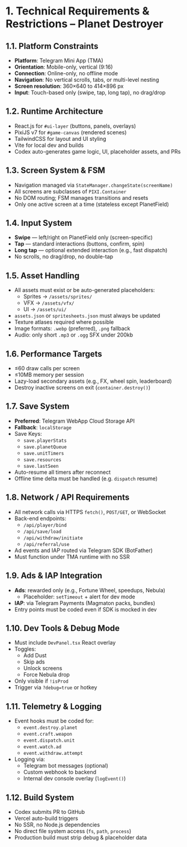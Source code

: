 # 1. Technical Requirements & Restrictions – Planet Destroyer

## 1.1. Platform Constraints

- **Platform**: Telegram Mini App (TMA)
- **Orientation**: Mobile-only, vertical (9:16)
- **Connection**: Online-only, no offline mode
- **Navigation**: No vertical scrolls, tabs, or multi-level nesting
- **Screen resolution**: 360×640 to 414×896 px
- **Input**: Touch-based only (swipe, tap, long tap), no drag/drop

## 1.2. Runtime Architecture

- React.js for `#ui-layer` (buttons, panels, overlays)
- PixiJS v7 for `#game-canvas` (rendered scenes)
- TailwindCSS for layout and UI styling
- Vite for local dev and builds
- Codex auto-generates game logic, UI, placeholder assets, and PRs

## 1.3. Screen System & FSM

- Navigation managed via `StateManager.changeState(screenName)`
- All screens are subclasses of `PIXI.Container`
- No DOM routing; FSM manages transitions and resets
- Only one active screen at a time (stateless except PlanetField)

## 1.4. Input System

- **Swipe** — left/right on PlanetField only (screen-specific)
- **Tap** — standard interactions (buttons, confirm, spin)
- **Long tap** — optional extended interaction (e.g., fast dispatch)
- No scrolls, no drag/drop, no double-tap

## 1.5. Asset Handling

- All assets must exist or be auto-generated placeholders:
  - Sprites → `/assets/sprites/`
  - VFX → `/assets/vfx/`
  - UI → `/assets/ui/`
- `assets.json` or `spritesheets.json` must always be updated
- Texture atlases required where possible
- Image formats: `.webp` (preferred), `.png` fallback
- Audio: only short `.mp3` or `.ogg` SFX under 200kb

## 1.6. Performance Targets

- ≤60 draw calls per screen
- ≤10MB memory per session
- Lazy-load secondary assets (e.g., FX, wheel spin, leaderboard)
- Destroy inactive screens on exit (`container.destroy()`)

## 1.7. Save System

- **Preferred**: Telegram WebApp Cloud Storage API
- **Fallback**: `localStorage`
- Save Keys:
  - `save.playerStats`
  - `save.planetQueue`
  - `save.unitTimers`
  - `save.resources`
  - `save.lastSeen`
- Auto-resume all timers after reconnect
- Offline time delta must be handled (e.g. `dispatch` resume)

## 1.8. Network / API Requirements

- All network calls via HTTPS `fetch()`, `POST/GET`, or WebSocket
- Back-end endpoints:
  - `/api/player/bind`
  - `/api/save/load`
  - `/api/withdraw/initiate`
  - `/api/referral/use`
- Ad events and IAP routed via Telegram SDK (BotFather)
- Must function under TMA runtime with no SSR

## 1.9. Ads & IAP Integration

- **Ads**: rewarded only (e.g., Fortune Wheel, speedups, Nebula)
  - Placeholder: `setTimeout` + alert for dev mode
- **IAP**: via Telegram Payments (Magmaton packs, bundles)
- Entry points must be coded even if SDK is mocked in dev

## 1.10. Dev Tools & Debug Mode

- Must include `DevPanel.tsx` React overlay
- Toggles:
  - Add Dust
  - Skip ads
  - Unlock screens
  - Force Nebula drop
- Only visible if `!isProd`
- Trigger via `?debug=true` or hotkey

## 1.11. Telemetry & Logging

- Event hooks must be coded for:
  - `event.destroy.planet`
  - `event.craft.weapon`
  - `event.dispatch.unit`
  - `event.watch.ad`
  - `event.withdraw.attempt`
- Logging via:
  - Telegram bot messages (optional)
  - Custom webhook to backend
  - Internal dev console overlay (`logEvent()`)

## 1.12. Build System

- Codex submits PR to GitHub
- Vercel auto-build triggers
- No SSR, no Node.js dependencies
- No direct file system access (`fs`, `path`, `process`)
- Production build must strip debug & placeholder data
